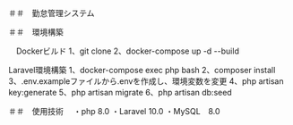 ＃＃　勤怠管理システム

＃＃　環境構築

　Dockerビルド
 1、git clone
 2、docker-compose up -d --build

 Laravel環境構築
 1、docker-compose exec php bash
 2、composer install
 3、.env.exampleファイルから.envを作成し、環境変数を変更
 4、php artisan key:generate
 5、php artisan migrate
 6、php artisan db:seed

＃＃　使用技術
　・php 8.0
 ・Laravel 10.0
 ・MySQL　8.0
 
 
 
 
 
